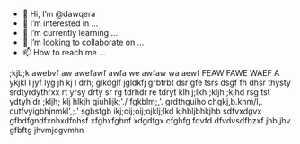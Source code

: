 - 👋 Hi, I’m @dawqera
- 👀 I’m interested in ...
- 🌱 I’m currently learning ...
- 💞️ I’m looking to collaborate on ...
- 📫 How to reach me ...

<!---
dawqera/dawqera is a ✨ special ✨ repository because its `README.md` (this file) appears on your GitHub profile.
You can click the Preview link to take a look at your changes.
--->
;kjb;k
awebvf aw awefawf awfa we awfaw wa aewf FEAW FAWE WAEF A
ykjkl l
jyf lyg jh kj l
drh; glkdglf jgldkfj grbtrbt
dsr gfe tsrs
dsgf fh dhsr thysty srdtyrdythrxx
rt yrsy drty sr
rg tdrhdr
re tdryt 
klh j;lkh ;kljh ;kjhd
rsg tst ydtyh dr
;kljh; klj hlkjh
giuhlijk;'./
fgkblm;,'.
grdthguiho
chgkj,b.knm/l,.
cutfvyigbhjnmkl',;.'
sgbsfgb
ikj;oij;oij;ojklj;lkd
kjhbljbhkjhb
sdfvxdgvx
gfbdfgndfxnhxdfnhsf
xfghxfghnf
xdgdfgx
cfghfg
fdvfd
dfvdvsdfbzxf
jhb,jhv
gfbftg
jhvmjcgvmhn
